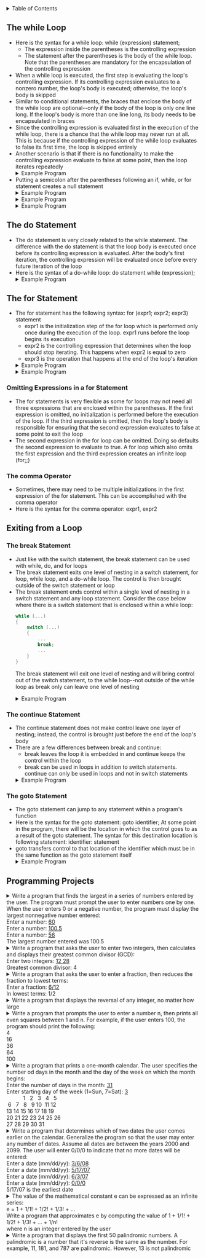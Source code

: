 <details>
<summary>Table of Contents</summary>
<ol>
  <li>
    <a href='#the-while-loop'>The while Loop</a>
  </li> 
  <li>
    <a href='#the-do-statement'>The do Statement</a>
  </li> 
  <li>
    <a href='#the-for-statement'>The for Statement</a>
  </li> 
  <li>
    <a href='#exiting-from-a-loop'>Exiting from a Loop</a>
  </li> 
  <li>
    <a href='#programming-projects'>Programming Projects</a>
  </li>
</ol>
</details>

## The while Loop
<ul>
  <li>
    <a>Here is the syntax for a while loop: while (expression) statement;</a>
    <ul>
      <li>
        <a>The expression inside the parentheses is the controlling expression</a>
      </li>
      <li>
        <a>The statement after the parentheses is the body of the while loop. Note that the parentheses are mandatory for the encapsulation of the controlling expression</a>
      </li>
    </ul>       
  </li>
  <li>
    <a>When a while loop is executed, the first step is evaluating the loop's controlling expression. If its controlling expression evaluates to a nonzero number, the loop's body is executed; otherwise, the loop's body is skipped</a>
  </li>
  <li>
    <a>Similar to conditional statements, the braces that enclose the body of the while loop are optional--only if the body of the loop is only one line long. If the loop's body is more than one line long, its body needs to be encapsulated in braces</a>
  </li>
  <li>
    <a>Since the controlling expression is evaluated first in the execution of the while loop, there is a chance that the while loop may never run at all. This is because if the controlling expression of the while loop evaluates to false its first time, the loop is skipped entirely</a> 
  </li>
  <li>
    <a>Another scenario is that if there is no functionality to make the controlling expression evaluate to false at some point, then the loop iterates repeatedly</a>
  </li>   
  <details>
    <summary>Example Program</summary>

```c
#include <stdio.h>

int main()
{
    //variable declarations and initializations
    int input = -1, sum = 0;
    
    printf("This program sums all the user's integer inputs.\n");
    printf("Enter integers (0 to terminate): ");
    
    //loop to continuously read and add user inputs until 0 is entered
    while (input != 0)
    {
        scanf("%d", &input);
        sum += input;
    }
    
    printf("The sum of all entered integers is: %d\n", sum);
    
    return 0;
}
``` 
<ul>
  <details>
    <summary>Output</summary>
      <pre>
        <code>
Enter integers (0 to terminate): <u>5 6 7 8 9
0</u>
The sum of all entered integers is: 35
          </code>
        </pre>  
      </details>
    </ul>  
  </details>     
  <li>
    <a>Putting a semicolon after the parentheses following an if, while, or for statement creates a null statement</a>
  </li>  
  <details>
    <summary>Example Program</summary>

```c
#include <stdio.h>

int main()
{
    //variable declaration and initialization
    int i = 3;
    
    //while loop which iterates while i is greater than 0
    while (i > 0);
    {
        printf("%d ", i);
        --i;
    }

    return 0;
}
```
<ul> 
  <details>
  <summary>Output</summary>
    <pre>
      <code>
Infinite loop
      </code>
    </pre>  
  </details>
</ul>  
</details> 
  <details>
    <summary>Example Program</summary>

```c
#include <stdio.h>

int main()
{
    //variable declaration and initialization
    int i = 3;
    
    //while loop which iterates while i is greater than 0
    while (--i > 0);
        printf("%d ", i);
     
    return 0;
}
```
<ul>
  <details>
    <summary>Output</summary>
      <pre>
        <code>
0
        </code>
      </pre>  
    </details>
  </ul>  
  </details> 
  <details>
    <summary>Example Program</summary>

```c
#include <stdio.h>
int main()
{
    //variable declaration and initialization
    int x = 0;
    
    //while loop which iterates until x is no longer less than 3
    while (x++ < 3);
        printf("x = %d\n", x);
    /   
    return 0;
}
```
<ul>  
  <details>
    <summary>Output</summary>
      <pre>
        <code>
x = 4
        </code>
      </pre>  
    </details>
  </ul>  
  </details>        
</ul>    

## The do Statement
<ul>
  <li>
    <a>The do statement is very closely related to the while statement. The difference with the do statement is that the loop body is  executed once before its controlling expression is evaluated. After the body's first iteration, the controlling expression will be evaluated once before every future iteration of the loop</a>
  </li>
  <li>
    <a>Here is the syntax of a do-while loop: do statement while (expression);</a>
  </li>  
  <details>
    <summary>Example Program</summary>

```c
#include <stdio.h>

int main()
{
    //variable declarations and initializations
    int input = -1, sum = 0;
    
    printf("This program sums all the user's integer inputs.\n");
    printf("Enter integers (0 to terminate): ");
    
    //loop to continuously read and add user inputs until 0 is entered
    do
    {
        scanf("%d", &input);
        sum += input;
    } while (input != 0);
    
    printf("The sum of all entered integers is: %d\n", sum);
    
    return 0;
}
```
<ul>   
  <details>
    <summary>Output</summary>
      <pre>
        <code>
Enter integers (0 to terminate): <u>5 6 7 8 9
0</u>
The sum of all entered integers is: 35
          </code>
        </pre>  
      </details>
    </ul>  
  </details>  
</ul>    

## The for Statement
<ul>
  <li>
    <a>The for statement has the following syntax: for (expr1; expr2; expr3) statement</a>
    <ul>
      <li>
        <a>expr1 is the initialization step of the for loop which is performed only once during the execution of the loop. expr1 runs before the loop begins its execution</a>
      </li>  
      <li>
        <a>expr2 is the controlling expression that determines when the loop should stop iterating. This happens when expr2 is equal to zero</a>
      </li>
      <li>
        <a>expr3 is the operation that happens at the end of the loop's iteration</a>
      </li>    
    </ul>    
  </li>
  <details>
    <summary>Example Program</summary>

```c
#include <stdio.h>

int main()
{
    //variable declaration and initialization
    int n;
    
    //for loop which prints value of n when n is not equal to 0
    for (n = 9; n != 0; n--)
        printf("%d ", n--);
       
    return 0;
}
```
<ul>   
  <details>
    <summary>Output</summary>
      <pre>
        <code>
Infinite loop
        </code>
      </pre>  
    </details>
  </ul>  
  </details> 
  <details>
    <summary>Example Program</summary>

```c
#include <stdio.h>
int main()
{
    //variable declaration and initialization
    int si, j;
    
    //for loop which iterates from 0 to 2, inclusive
    for (i = 0; i < 3; i++) 
    {
        for (j = 0; j < 3; j++);
        printf("i = %d, j = %d\n", i, j);
    }
    
    return 0;
}
```
<ul>  
  <details>
    <summary>Output</summary>
      <pre>
        <code>
i = 0, j = 3
i = 1, j = 3
i = 2, j = 3
        </code>
      </pre>  
    </details>
  </ul>  
  </details>         
</ul>

### Omitting Expressions in a for Statement
<ul>  
  <li>
    <a>The for statements is very flexible as some for loops may not need all three expressions that are enclosed within the parentheses. If the first expression is omitted, no initialization is performed before the execution of the loop. If the third expression is omitted, then the loop's body is responsible for ensuring that the second expression evaluates to false at some point to exit the loop</a>
  </li>  
  <li>
    <a>The second expression in the for loop can be omitted. Doing so defaults the second expression to evaluate to true. A for loop which also omits the first expression and the third expression creates an infinite loop (for;;)</a>
  </li>  
</ul>    

### The comma Operator
<ul>
  <li>
    <a>Sometimes, there may need to be multiple initializations in the first expression of the for statement. This can be accomplished with the comma operator</a>
  </li>
  <li>
    <a>Here is the syntax for the comma operator: expr1, expr2</a>
  </li>  
</ul>    

## Exiting from a Loop
### The break Statement
<ul>
  <li> 
    <a>Just like with the switch statement, the break statement can be used with while, do, and for loops</a>
  </li>
  <li>
    <a>The break statement exits one level of nesting in a switch statement, for loop, while loop, and a do-while loop. The control is then brought outside of the switch statement or loop</a>
  </li>  
  <li>
    <a>The break statement ends control within a single level of nesting in a switch statement and any loop statement. Consider the case below where there is a switch statement that is enclosed within a while loop:</a>

```c
while (...)
{
    switch (...)
    {
        ...
        break;
        ...
    }
}
```
<a>The break statement will exit one level of nesting and will bring control out of the switch statement, to the while loop--not outside of the while loop as break only can leave one level of nesting</a>
  </li>  
  <details>
    <summary>Example Program</summary>

```c
#include <stdio.h>

int main()
{
    //variable declaration and initialization
    int sum = 0;
    
    //for loop which iterates from 0 to 2, inclusive
    for (int i = 0; i < 3; i++)
    {
        //conditional statement which checks if i modulus 2 is 1
        if (i % 2 == 1)
            break;
        sum += i;
    }
    
    printf("sum = %d\n", sum);
    
    return 0;
}
```
<ul>  
  <details>
    <summary>Output</summary>
      <pre>
        <code>
sum = 0
        </code>
      </pre>  
    </details>
  </ul>  
</details>  
</ul>  

### The continue Statement
<ul>
  <li>
    <a>The continue statement does not make control leave one layer of nesting; instead, the control is brought just before the end of the loop's body</a>
  </li>
  <li>
    <a>There are a few differences between break and continue:</a>
    <ul>
      <li>
        <a>break leaves the loop it is embedded in and continue keeps the control within the loop</a>
      </li>
      <li>
        <a>break can be used in loops in addition to switch statements. continue can only be used in loops and not in switch statements</a>
      </li>
    </ul>
  </li>  
  <details>
    <summary>Example Program</summary>

```c
#include <stdio.h>

int main()
{
    //variable declaration and initialization
    int sum = 0;
    
    //for loop which iterates from 0 to 2, inclusive
    for (int i = 0; i < 3; i++)
    {
        //conditional statement which checks if i modulus 2 is 1
        if (i % 2 == 1)
            continue;
        sum += i;
    }
    
    printf("sum = %d\n", sum);
    
    return 0;
}
```
<ul>  
  <details>
    <summary>Output</summary>
      <pre>
        <code>
sum = 2
        </code>
      </pre>  
    </details>
  </ul>  
</details>        
</ul>   

### The goto Statement
<ul>
  <li>
    <a>The goto statement can jump to any statement within a program's function</a>
  </li>
  <li>
    <a>Here is the syntax for the goto statement: goto identifier; At some point in the program, there will be the location in which the control goes to as a result of the goto statement. The syntax for this destination location is following statement: identifier: statement</a>
  </li>  
  <li>
    <a>goto transfers control to that location of the identifier which must be in the same function as the goto statement itself</a>
  </li>  
  <details>
    <summary>Example Program</summary>

```c
#include <stdio.h>

int main()
{
    //variable declarations and initializations
    int x = 1, y = 2, z = 3;
    
    //control statements
    if (x == 1)
        if (y == 2)
            if (z == 3)
                goto Garrett;
    
    Garrett:
        printf("Now the control is here!\n");
       
    return 0;
}
```
<ul>   
  <details>
    <summary>Output</summary>
      <pre>
        <code>
Now the control is here!
        </code>
      </pre>  
    </details>
  </ul>  
</details>  
</ul>

## Programming Projects
<details>
  <summary>Write a program that finds the largest in a series of numbers entered by the user. The program must prompt the user to enter numbers one by one. When the user enters 0 or a negative number, the program must display the largest nonnegative number entered:<br />
  Enter a number: <u>60</u><br />
  Enter a number: <u>100.5</u><br />
  Enter a number: <u>56</u><br />
  The largest number entered was 100.5</summary>

```c
#include <stdio.h>

int main()
{
    //variable declarations and initializations
    float input, max = 0;
    
    //do-while loop which iterates until input is no longer valid
    do
    {
        //getting input from user
        printf("Enter a number: ");
        scanf("%f", &input);
        
        //conditional statement which checks if user input a new max number
        if (input > max)
            max = input;
    } while (input > 0);
    
    printf("The largest number entered was %.2f\n", max);
    
    return 0;
}
```
<ul>  
  <details>
    <summary>Output</summary>
      <pre>
        <code>
Enter a number: <u>56.7</u>
Enter a number: <u>99999</u>
Enter a number: <u>7</u>
Enter a number: <u>-9</u>
The largest number entered was 99999.00
        </code>
      </pre>  
    </details>
  </ul>  
</details>  

<details>
  <summary>Write a program that asks the user to enter two integers, then calculates and displays their greatest common divisor (GCD):<br />
  Enter two integers: <u>12 28</u><br />
  Greatest common divisor: 4</summary>

```c
#include <stdio.h>

int main()
{
    //variable declarations and initializations
    int int1, int2, GCD = 0;
    
    //taking input from the user for the two integers
    printf("Enter two integers: ");
    scanf("%d %d", &int1, &int2);
    
    //for loop which iterates until all factors of the smallest of the two integers have been assessed
    for (int i = 1; i <= int1 && i <= int2; i++)
        //conditional statement which checks if i is a factor of both int1  and int2
        if (int1 % i == 0 && int2 % i == 0)
            GCD = i;
    
    printf("Greatest common divisor: %d\n", GCD);
    
    return 0;
}
```
<ul>   
  <details>
    <summary>Output</summary>
      <pre>
        <code>
Enter two integers: 234 584
Greatest common divisor: 2
        </code>
      </pre>  
    </details>
  </ul>  
</details>  

<details>
  <summary>Write a program that asks the user to enter a fraction, then reduces the fraction to lowest terms:<br />
  Enter a fraction: <u>6/12</u><br />
  In lowest terms: 1/2</summary>

```c
#include <stdio.h>

int main()
{
    //variable declarations and initializations
    int numerator, denominator, GCD;
    printf("Enter a fraction: ");
    scanf("%d /%d", &numerator, &denominator);
    
    //for loop which iterates until all factors of the smallest of the two integers have been assessed
    for (int i = 1; i <= numerator && i <= numerator; i++)
        //conditional statement which checks if i is a factor of both int1  and int2
        if (numerator % i == 0 && denominator % i == 0)
            GCD = i;
    
    printf("In lowest terms: %d/%d", numerator / GCD, denominator / GCD);
    
    return 0;  
}
```
<ul> 
  <details>
    <summary>Output</summary>
      <pre>
        <code>
Enter a fraction: <u>4/94</u>
In lowest terms: 2/47
        </code>
      </pre>  
    </details>
  </ul>  
</details>  

<details>
  <summary>Write a program that displays the reversal of any integer, no matter how large</summary>

```c
#include <stdio.h>

int main()
{
    //variable declarations and initializations
    int number, originalNum, reversal = 0, numDigits = 0;
    
    //getting number from user that will be reversed
    printf("Enter a number: ");
    scanf("%d", &number);
    originalNum = number;
    
    //for loop which counts the number of digits the user's input is
    for (int temp = number; temp > 1; numDigits++)
        temp /= 10;
    
    //for loop which iterates until each digit of the user's input has been assessed
    for (int temp = 1; numDigits > 0; numDigits--, temp = 1)
    {
        //for loop which iterates to find the position of the next digit
        for (int i = 1; i <= numDigits; i++)
            //conditional statement which checks if i is less the numDigits
            if (i < numDigits)
                temp *= 10;
        
        reversal += number % 10 * temp;
        number /= 10;
    }
    
    printf("The reversal of %d is: %d\n", originalNum, reversal);
    
    return 0;
}
```
<ul>
  <details>
    <summary>Output</summary>
      <pre>
        <code>
Enter a number: <u>230857</u>
The reversal of 230857 is: 758032
        </code>
      </pre>  
    </details>
  </ul>  
</details>  

<details>
  <summary>Write a program that prompts the user to enter a number n, then prints all even squares between 1 and n. For example, if the user enters 100, the program should print the following:<br />
  4<br />
  16<br />
  36<br />
  64<br />
  100</summary>

```c
#include <stdio.h>

int main()
{
    //variable declarations and initializations
    int input;
    
    //getting input from user
    printf("Enter an integer: ");
    scanf("%d", &input);
    
    //printing perfect even squares from the given input
    for (int i = 2; input >= i * i; i += 2)
        printf("%d\n", i * i);
    
    return 0;    
}
```
<ul>
  <details>
    <summary>Output</summary>
      <pre>
        <code>
Enter an integer: <u>200</u>
4
16
36
64
100
144
196
        </code>
      </pre>  
    </details>
  </ul>  
</details>  

<details>
  <summary>Write a program that prints a one-month calendar. The user specifies the number od days in the month and the day of the week on which the month begins:<br />
  Enter the number of days in the month: <u>31</u><br />
  Enter starting day of the week (1=Sun, 7=Sat): <u>3</u><br />
  &nbsp;&nbsp;&nbsp;&nbsp;&nbsp;&nbsp;&nbsp;&nbsp;&nbsp;&nbsp;&nbsp;1&nbsp;&nbsp;&nbsp;2&nbsp;&nbsp;&nbsp;3&nbsp;&nbsp;&nbsp;4&nbsp;&nbsp;&nbsp;5<br>
  &nbsp;6&nbsp;&nbsp;&nbsp;7&nbsp;&nbsp;&nbsp;8&nbsp;&nbsp;&nbsp;9&nbsp;10&nbsp;&nbsp;11&nbsp;12<br />
  13&nbsp;14&nbsp;15&nbsp;16&nbsp;17&nbsp;18&nbsp;19<br />
  20&nbsp;21&nbsp;22&nbsp;23&nbsp;24&nbsp;25&nbsp;26<br />
  27&nbsp;28&nbsp;29&nbsp;30&nbsp;31</summary>

```c
#include <stdio.h>
int main()
{
    //variable declarations and initializations
    int days, startDay;

    //getting number of days and starting day from user
    printf("Enter number of days in month: ");
    scanf("%d", &days);
    printf("Enter starting day of the week (1=Sun, 7=Sat): ");
    scanf("%d", &startDay);
    
    //for loop which iterates until entire calender is printed
    for (int i = 1, j = 1; i <= days + startDay; i++)
    {
        //conditional statement responsible for printing white-spaces and numbers
        if (i < startDay || j > days)
            printf("   ");
        else
            printf("%3d", j++);
            
        //conditional statement responsible for printing the newline character    
        if (i % 7 == 0)
            printf("\n");
    }
    
    return 0;
}
```
<ul>  
  <details>
    <summary>Output</summary>
      <pre>
        <code>
Enter number of days in month: 45
Enter starting day of the week (1=Sun, 7=Sat): 6
               1  2
3  4  5  6  7  8  9
10 11 12 13 14 15 16
17 18 19 20 21 22 23
24 25 26 27 28 29 30
31 32 33 34 35 36 37
45
        </code>
      </pre>  
    </details>
  </ul>  
</details>  

<details>
  <summary>Write a program that determines which of two dates the user comes earlier on the calendar. Generalize the program so that the user may enter any number of dates. Assume all dates are between the years 2000 and 2099. The user will enter 0/0/0 to indicate that no more dates will be entered:<br />
  Enter a date (mm/dd/yy): <u>3/6/08</u><br />
  Enter a date (mm/dd/yy): <u>5/17/07</u><br />
  Enter a date (mm/dd/yy): <u>6/3/07</u><br />
  Enter a date (mm/dd/yy): <u>0/0/0</u><br />
  5/17/07 is the earliest date</summary>

```c
#include <stdio.h>

int main()
{
    //variable declarations and initializations
    int inputMonth, inputDay, inputYear, minMonth = 100, minDay = 100, minYear = 100;
    
    //do-while loop which iterates until the user decides to quit the program
    do
    {
        //getting date input from the user
        printf("Enter a date (mm/dd/yy): ");
        scanf("%d /%d /%d", &inputMonth, &inputDay, &inputYear);
        
        //conditional statements which check if user's input is the earliest date they have entered
        if (inputMonth != 0 && inputDay != 0 && inputYear != 0)
        {
            if (inputYear < minYear)
            {
                minYear = inputYear;
                minMonth = inputMonth;
                minDay = inputDay;
            }
            else if (inputYear == minYear)
            {
                if (inputMonth < minMonth)
                {
                    minMonth = inputMonth;
                    minDay = inputDay;
                }
                else if (inputMonth == minMonth)
                    if (inputDay < minDay)
                        minDay = inputDay;
            }
        }
    } while (inputMonth != 0 && inputDay != 0 && inputYear != 0);
    
    printf("%d/%d/%d is the earliest date\n", inputMonth, inputDay, inputYear);
    
    return 0;
}
```
<ul>    
  <details>
    <summary>Output</summary>
      <pre>
        <code>
Enter a date (mm/dd/yy): <u>03/11/03</u>
Enter a date (mm/dd/yy): <u>2/1/4</u>
Enter a date (mm/dd/yy): <u>0/0/0</u>
3/11/03 is the earliest date
        </code>
      </pre>  
    </details>
  </ul>  
</details> 

<details>
  <summary>The value of the mathematical constant e can be expressed as an infinite series:<br />
  e = 1 + 1/1! + 1/2! + 1/3! + ...<br />
  Write a program that approximates e by computing the value of 1 + 1/1! + 1/2! + 1/3! + ... + 1/n!<br />
  where n is an integer entered by the user</summary>

```c
#include <stdio.h>

int main()
{
    //variable declarations and initializations
    int input;
    float valE = 1;
    
    //getting input from the user
    printf("Enter a value to be used to approximate the value of e: ");
    scanf("%d", &input);
    
    //for loops which approximate the value of e
    for (int i = 1, temp = 1; i <= input; valE += 1.0 / temp, temp = 1, i++)
        for (int j = i; j > 0; temp *= j--);
    
    printf("Your approximation of the value e is: %.5f\n", valE);
    
    return 0;
}
```
<ul>
  <details>
    <summary>Output</summary>
      <pre>
        <code>
Enter a value to be used to approximate the value of e: <u>18</u>
Your approximation of the value e is: 2.71828
        </code>
      </pre>  
    </details>
  </ul>  
</details> 

<details>
  <summary>Write a program that displays the first 50 palindromic numbers. A palindromic is a number that it's reverse is the same as the number. For example, 11, 181, and 787 are palindromic. However, 13 is not palindromic</summary>

```c
#include <stdio.h>

//macro definition
#define MAX 50

int main()
{
    //variable declaration and initialization
    int count = 0;
    
    //for loop which iterates until 50 palindromic numbers are printed
    for (int i = 11, temp = 0, numDigits = 0; count < MAX; i++, temp = numDigits = 0)
        //for loop which counts the number of digits i contains
        for (int j = i; j > 0; j /= 10, numDigits++);
            //for loop which flips i
            for (int k = 0, num = i; k < numDigits; k++, temp += num % 10, num /= 10, temp *= 10);
                //conditional statement which checks if reversal of i and i are the same number
                if (temp / 10 == i)
                {
                    if (count % 10 != 0 || count == 0)
                        printf("%d ", i);
                    else
                        printf("\n%d ", i);
                    count++;
                }
    
    return 0;
}
```
<ul>  
  <details>
    <summary>Output</summary>
      <pre>
        <code>
11 22 33 44 55 66 77 88 99 101 
111 121 131 141 151 161 171 181 191 202 
212 222 232 242 252 262 272 282 292 303 
313 323 333 343 353 363 373 383 393 404 
414 424 434 444 454 464 474 484 494 505
        </code>
      </pre>  
    </details>
  </ul>  
</details> 

